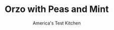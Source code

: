 ---
layout: ../../layouts/MarkdownPostLayout.astro
title: Orzo with Peas and Mint
author: America's Test Kitchen
pubDate: 2023-03-15
description: "Like all pastas, orzo is typically boiled. We wondered if we changed the technique, could we change its profile?"
image_url: https://res.cloudinary.com/hksqkdlah/image/upload/ar_1:1,c_fill,dpr_2.0,f_auto,fl_lossy.progressive.strip_profile,g_faces:auto,q_auto:low,w_344/7379_cvr-sfs-toastedorzopilaf-1-280931
tags: ["Side Dishes","Pasta","Vegetables"]
calories: 2353
protein: 11
carbohydrates: 49
fats: 
fiber: 3
ingredients: ["1 pound, orzo","2 tablespoons, unsalted butter","1 , onion, chopped fine","2 , garlic cloves, minced","3 1/2 cups, low-sodium chicken broth","1/2 cup, white wine",", Salt and pepper","1 1/2 cups, frozen peas","2 tablespoons, finely chopped fresh mint leaves","2 teaspoons, lemon zest","2 teaspoons, juice from 1 lemon"]
serves: 8
time: "55 minutes"
instructions: ["PREPARE ORZO Toast orzo in large skillet over medium heat, stirring frequently, until golden brown, about 8 minutes; transfer to bowl. Melt butter in empty skillet. Cook onion until softened, about 5 minutes. Add garlic and cook until fragrant, about 30 seconds.","SIMMER Add broth, wine, toasted orzo, and ¾ teaspoon salt to pan and bring to boil. Reduce heat to medium-low and simmer, stirring every 5 minutes until liquid has been absorbed and orzo is tender, about 15 minutes. Stir in peas, mint, lemon zest, and lemon juice and cook until heated through, about 1 minute. Season with salt and pepper. Serve."]
nutrition: ["310 mg Potassium","170 mg Phosphorus","35 mg Calcium","1 mg Iron","43 mg Magnesium","523 mg Sodium","1 mg Zinc","4 g Fat","2 mg Niacin (B3)","1 g Monounsaturated","7 mg Vitamin C","7 mg Cholesterol","2 g Saturated","3 g Fiber","28 µg Folate (food)","3 g Sugars","8 µg Vitamin K","156 g Water","49 g Carbs","28 µg Folate equivalent (total)","11 g Protein","53 µg Vitamin A","294 kcal Energy","2353 calories"]
notes: "In step 1, watch the orzo closely toward the end of the toasting time—it can quickly go from browned to burnt. Be sure to use low-sodium chicken broth or the dish will be too salty."
---